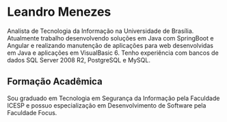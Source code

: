 # Leandro Menezes

Analista de Tecnologia da Informação na Universidade de Brasília.
Atualmente trabalho desenvolvendo soluções em Java com SpringBoot e Angular e realizando manutenção de aplicações para web desenvolvidas em Java e aplicações em VisualBasic 6.
Tenho experiência com bancos de dados SQL Server 2008 R2, PostgreSQL e MySQL.

## Formação Acadêmica

Sou graduado em Tecnologia em Segurança da Informação pela Faculdade ICESP e possuo especialização em Desenvolvimento de Software pela Faculdade Focus.

<!---
- 👋 Hi, I’m @Bambatera
- 👀 I’m interested in ...
- 🌱 I’m currently learning ...
- 💞️ I’m looking to collaborate on ...
- 📫 How to reach me ...


Bambatera/Bambatera is a ✨ special ✨ repository because its `README.md` (this file) appears on your GitHub profile.
You can click the Preview link to take a look at your changes.
--->
